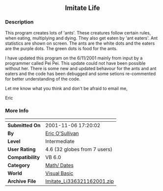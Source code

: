 ﻿<div align="center">

## Imitate Life


</div>

### Description

This program creates lots of 'ants'. These creatures follow certain rules, when eating, multiplying and dying. They also get eaten by 'ant eaters'. Ant statistics are shown on screen. The ants are the white dots and the eaters are the purple dots. The green dots is food for the ants.

I have updated this program on the 6/11/2001 mainly from input by a programmer called Pei Pei. This update could not have been possible without her. There is some new and updated behavour for the ants and ant eaters and the code has been debugged and some setions re-commented for better understanding of the code.

Let me know what you think and don't be afraid to email me,

Eric
 
### More Info
 


<span>             |<span>
---                |---
**Submitted On**   |2001-11-06 17:20:02
**By**             |[Eric O'Sullivan](https://github.com/Planet-Source-Code/PSCIndex/blob/master/ByAuthor/eric-o-sullivan.md)
**Level**          |Intermediate
**User Rating**    |4.6 (32 globes from 7 users)
**Compatibility**  |VB 6\.0
**Category**       |[Math/ Dates](https://github.com/Planet-Source-Code/PSCIndex/blob/master/ByCategory/math-dates__1-37.md)
**World**          |[Visual Basic](https://github.com/Planet-Source-Code/PSCIndex/blob/master/ByWorld/visual-basic.md)
**Archive File**   |[Imitate\_Li336321162001\.zip](https://github.com/Planet-Source-Code/eric-o-sullivan-imitate-life__1-27156/archive/master.zip)








